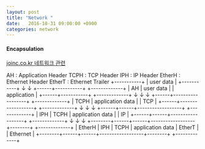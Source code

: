 ```yaml
---
layout: post
title: "Network "
date:   2016-10-31 09:00:00 +0900
categories: network
---
```


#### Encapsulation

[joinc.co.kr 네트워크 관련](http://www.joinc.co.kr/w/Site/Network_Programing/Documents/IntroTCPIP3)

AH     : Application Header
TCPH   : TCP Header
IPH    : IP  Header
EtherH : Ethernet Header
EtherT : Ethernet Trailer
                               +-----------+
                               | user data |
                               +-----------+
                              ↓          ↓ 
                        +------+-----------+            +-------------+
                        |  AH  | user data |            | application |
                        +------+-----------+            +-------------+
                       ↓                 ↓                  ↓
                 +------+------------------+            +-------------+
                 | TCPH | application data |            | TCP         |
                 +------+------------------+            +-------------+
                ↓                        ↓                  ↓
          +------+------+------------------+            +-------------+
          | IPH  | TCPH | application data |            | IP          |
          +------+------+------------------+            +-------------+
         ↓                               ↓                  ↓
 +--------+------+------+------------------+--------+   +-------------+
 | EtherH | IPH  | TCPH | application data | EtherT |   | Ethernet    | 
 +--------+------+------+------------------+--------+   +-------------+ 



